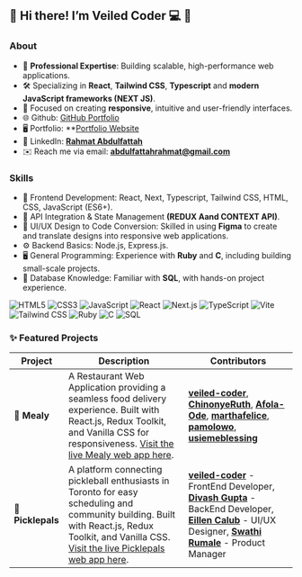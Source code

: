 ## 👋 Hi there! I’m Veiled Coder 💻 👋

### **About** 
- 💼 **Professional Expertise**: Building scalable, high-performance web applications.  
- 🛠️ Specializing in **React**, **Tailwind CSS**, **Typescript** and **modern JavaScript frameworks (NEXT JS)**.  
- 🎯 Focused on creating **responsive**, intuitive and user-friendly interfaces.
- 🌐 Github: [GitHub Portfolio](https://github.com/veiled-coder2)
- 🖥️ Portfolio: **[Portfolio Website](https://veiled-coder.netlify.app/)
- 💼 LinkedIn: **[Rahmat Abdulfattah](https://www.linkedin.com/in/rahmat-abdulfattah-2322531ab/)**  
- ✉️ Reach me via email: **[abdulfattahrahmat@gmail.com](mailto:youremail@example.com)**  
 

### **Skills**  
- 🚀 Frontend Development: React, Next, Typescript, Tailwind CSS, HTML, CSS, JavaScript (ES6+).  
- 🔗 API Integration & State Management **(REDUX Aand CONTEXT API)**.  
- 🎨 UI/UX Design to Code Conversion: Skilled in using **Figma** to create and translate designs into responsive web applications.  
- ⚙️ Backend Basics: Node.js, Express.js.  
- 🖥️ General Programming: Experience with **Ruby** and **C**, including building small-scale projects.  
- 💾 Database Knowledge: Familiar with **SQL**, with hands-on project experience.
  
![HTML5](https://img.shields.io/badge/HTML5-E34F26?style=flat&logo=html5&logoColor=white) ![CSS3](https://img.shields.io/badge/CSS3-1572B6?style=flat&logo=css3&logoColor=white) ![JavaScript](https://img.shields.io/badge/JavaScript-F7DF1E?style=flat&logo=javascript&logoColor=black) ![React](https://img.shields.io/badge/React-61DAFB?style=flat&logo=react&logoColor=black) ![Next.js](https://img.shields.io/badge/Next.js-000000?style=flat&logo=nextdotjs&logoColor=white) ![TypeScript](https://img.shields.io/badge/TypeScript-3178C6?style=flat&logo=typescript&logoColor=white) ![Vite](https://img.shields.io/badge/Vite-646CFF?style=flat&logo=vite&logoColor=white) ![Tailwind CSS](https://img.shields.io/badge/Tailwind_CSS-38B2AC?style=flat&logo=tailwind-css&logoColor=white) ![Ruby](https://img.shields.io/badge/Ruby-CC342D?style=flat&logo=ruby&logoColor=white) ![C](https://img.shields.io/badge/C-A8B9CC?style=flat&logo=c&logoColor=white) ![SQL](https://img.shields.io/badge/SQL-003B57?style=flat&logo=database&logoColor=white)



### ✨ **Featured Projects**

| Project | Description | Contributors |
| ------- | ----------- | ------------ |
| 🍔 **Mealy** | A Restaurant Web Application providing a seamless food delivery experience. Built with React.js, Redux Toolkit, and Vanilla CSS for responsiveness. [Visit the live Mealy web app here](https://mealy4u.netlify.app/). | **[veiled-coder](https://github.com/veiled-coder)**, **[ChinonyeRuth](https://github.com/ChinonyeRuth)**, **[Afola-Ode](https://github.com/Afola-Ode)**, **[marthafelice](https://github.com/marthafelice)**, **[pamolowo](https://github.com/pamolowo)**, **[usiemeblessing](https://github.com/usiemeblessing)** |
| 🏓 **Picklepals** | A platform connecting pickleball enthusiasts in Toronto for easy scheduling and community building. Built with React.js, Redux Toolkit, and Vanilla CSS. [Visit the live Picklepals web app here](https://picklepals.netlify.app/). | **[veiled-coder](https://github.com/veiled-coder2)** - FrontEnd Developer, **[Divash Gupta](https://github.com/Divxsh)** - BackEnd Developer, **[Eillen Calub](https://www.linkedin.com/in/eileen-calub/)** - UI/UX Designer, **[Swathi Rumale](https://www.linkedin.com/in/swathi-rumale-542174b6/)** - Product Manager |




